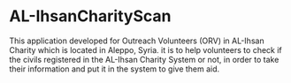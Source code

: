 # AL-IhsanCharityScan
This application developed for Outreach Volunteers (ORV) in AL-Ihsan Charity which is located in Aleppo, Syria.
it is to help volunteers to check if the civils registered in the AL-Ihsan Charity System or not,
in order to take their information and put it in the system to give them aid.
